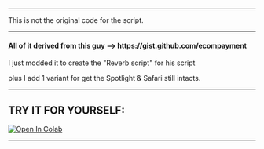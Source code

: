 <hr>

This is not the original code for the script.

<hr>


<h4>All of it derived from this guy --> https://gist.github.com/ecompayment
</h4>


I just modded it to create the "Reverb script" for his script

plus I add 1 variant for get the Spotlight & Safari still intacts.


<hr>

## TRY IT FOR YOURSELF:

<a href="https://colab.research.google.com/github/flamel7ramond/SSFDL/blob/master/Skillshare_DL_%5BKENWAY%5D.ipynb" target="_blank"><img src="https://colab.research.google.com/assets/colab-badge.svg" alt="Open In Colab"/></a>

<hr>
